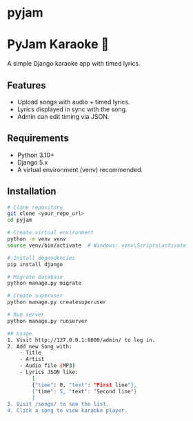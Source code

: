 # pyjam
# PyJam Karaoke 🎤

A simple Django karaoke app with timed lyrics.

## Features
- Upload songs with audio + timed lyrics.
- Lyrics displayed in sync with the song.
- Admin can edit timing via JSON.

## Requirements
- Python 3.10+
- Django 5.x
- A virtual environment (venv) recommended.

## Installation
```bash
# Clone repository
git clone <your_repo_url>
cd pyjam

# Create virtual environment
python -m venv venv
source venv/bin/activate  # Windows: venv\Scripts\activate

# Install dependencies
pip install django

# Migrate database
python manage.py migrate

# Create superuser
python manage.py createsuperuser

# Run server
python manage.py runserver

## Usage
1. Visit http://127.0.0.1:8000/admin/ to log in.
2. Add new Song with:
    - Title
    - Artist
    - Audio file (MP3)
    - Lyrics JSON like:
        [
        {"time": 0, "text": "First line"},
        {"time": 5, "text": "Second line"}
        ]
3. Visit /songs/ to see the list.
4. Click a song to view karaoke player.
